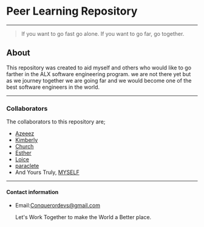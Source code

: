 # Peer Learning Repository
---
> If you want to go fast go alone. If you want to go far, go together.

## About

This repository was created to aid myself and others who would like to go farther in the ALX software engineering program. we are not there yet but as we journey together we are going far and we would become one of the best software engineers in the world.

---
### Collaborators

The collaborators to this repository are;
- [Azeeez](https://github.com/hertheyhermee)
- [Kimberly](https://github.com/KimberlyPeters)
- [Church](https://github.com/Hintrovert)
- [Esther](https://github.com/Mugush)
- [Loice](https://github.com/lwafulah)
- [paraclete](https://github.com/Paraclete12)
- And Yours Truly, [MYSELF](https://github.com/ConquerorCletus)

---
#### Contact information
+ Email:Conquerordevs@gmail.com

    Let's Work Together to make the World a Better place.
